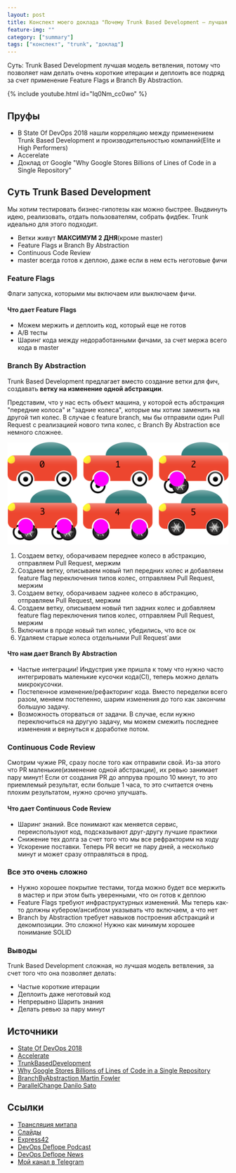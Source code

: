 ```yaml
---
layout: post
title: Конспект моего доклада "Почему Trunk Based Development — лучшая модель ветвления"
feature-img: ""
category: ["summary"]
tags: ["конспект", "trunk", "доклад"]
---
```


Суть: Trunk Based Development лучшая модель ветвления, потому что позволяет нам делать очень короткие итерации и деплоить все подряд за счет применение Feature Flags и Branch By Abstraction.

{% include youtube.html id="Iq0Nm_cc0wo" %}

## Пруфы

* В State Of DevOps 2018 нашли корреляцию между применением Trunk Based Development и производительностью компаний(Elite и High Performers)
* Accerelate
* Доклад от Google "Why Google Stores Billions of Lines of Code in a Single Repository"

## Суть Trunk Based Development

Мы хотим тестировать бизнес-гипотезы как можно быстрее. Выдвинуть идею, реализовать, отдать пользователям, собрать фидбек. Trunk идеально для этого подходит.

* Ветки живут **МАКСИМУМ 2 ДНЯ**(кроме master)
* Feature Flags и Branch By Abstraction
* Continuous Code Review
* master всегда готов к деплою, даже если в нем есть неготовые фичи

### Feature Flags

Флаги запуска, которыми мы включаем или выключаем фичи.

#### Что дает Feature Flags

* Можем мержить и деплоить код, который еще не готов
* A/B тесты
* Шаринг кода между недоработанными фичами, за счет мержа всего кода в master

### Branch By Abstraction

Trunk Based Development предлагает вместо создание ветки для фич, создавать **ветку на изменение одной абстракции**.

Представим, что у нас есть объект машина, у которой есть абстракция "передние колоса" и "задние колеса", которые мы хотим заменить на другой тип колес. В случае с feature branch, мы бы отправили один Pull Request с реализацией нового типа колес, с Branch By Abstraction все немного сложнее.

![ ](/assets/img/2018-12-23/cars.png)

1. Создаем ветку, оборачиваем переднее колесо в абстракцию, отправляем Pull Request, мержим
2. Создаем ветку, описываем новый тип передних колес и добавляем feature flag переключения типов колес, отправляем Pull Request, мержим
3. Создаем ветку, оборачиваем заднее колесо в абстракцию, отправляем Pull Request, мержим
4. Создаем ветку, описываем новый тип задних колес и добавляем feature flag переключения типов колес, отправляем Pull Request, мержим
5. Включили в проде новый тип колес, убедились, что все ок
6. Удаляем старые колеса отдельными Pull Request`ами

#### Что нам дает Branch By Abstraction

* Частые интеграции! Индустрия уже пришла к тому что нужно часто интегрировать маленькие кусочки кода(CI), теперь можно делать микрокусочки.
* Постепенное изменение/рефакторинг кода. Вместо переделки всего разом, меняем постепенно, шарим изменения до того как закончим большую задачу.
* Возможность оторваться от задачи. В случае, если нужно переключиться на другую задачу, мы можем смежить последнее изменения и вернуться к доработке потом.

### Continuous Code Review

Смотрим чужие PR, сразу после того как отправили свой. Из-за этого что PR маленькие(изменение одной абстракции), их ревью занимает пару минут! Если от создания PR до аппрува прошло 10 минут, то это приемлемый результат, если больше 1 часа, то это считается очень плохим результатом, нужно срочно улучшать.

#### Что дает Continuous Code Review

* Шаринг знаний. Все понимают как меняется сервис, переиспользуют код, подсказывают друг-другу лучшие практики
* Снижение тех долга за счет того что мы все рефракторим на ходу
* Ускорение поставки. Теперь PR весит не пару дней, а несколько минут и может сразу отправляться в прод.

### Все это очень сложно

* Нужно хорошее покрытие тестами, тогда можно будет все мержить в мастер и при этом быть уверенными, что он готов к деплою
* Feature Flags требуют инфраструктурных изменений. Мы теперь как-то должны кубером/ансиблом указывать что включаем, а что нет
* Branch by Abstraction требует навыков построения абстракций и декомпозиции. Это сложно! Нужно как минимум хорошее понимание SOLID

### Выводы

Trunk Based Development сложная, но лучшая модель ветвления, за счет того что она позволяет делать:

* Частые короткие итерации
* Деплоить даже неготовый код
* Непрерывно Шарить знания
* Делать ревью за пару минут

## Источники

* [State Of DevOps 2018](https://cloudplatformonline.com/2018-state-of-devops.html)
* [Accelerate](https://www.goodreads.com/book/show/35747076-accelerate)
* [TrunkBasedDevelopment](https://trunkbaseddevelopment.com/)
* [Why Google Stores Billions of Lines of Code in a Single Repository](https://www.youtube.com/watch?v=W71BTkUbdqE)
* [BranchByAbstraction Martin Fowler](https://www.martinfowler.com/bliki/BranchByAbstraction.html)
* [ParallelChange Danilo Sato](https://www.martinfowler.com/bliki/ParallelChange.html)

## Ссылки

* [Трансляция митапа](https://www.youtube.com/watch?v=Iq0Nm_cc0wo)
* [Слайды](https://speakerdeck.com/devopsmoscow/pochiemu-trunk-based-development-luchshaia-modiel-vietvlieniia)
* [Express42](http://express42.com)
* [DevOps Deflope Podcast](https://devopsdeflope.ru)
* [DevOps Deflope News](https://t.me/devops_deflope)
* [Мой канал в Telegram](https://t.me/aladmit_world)